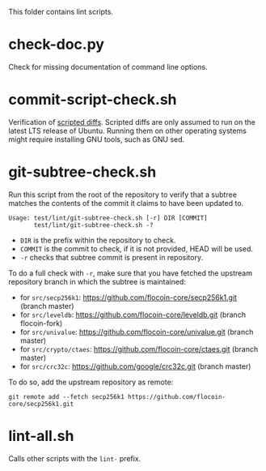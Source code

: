 This folder contains lint scripts.

check-doc.py
============
Check for missing documentation of command line options.

commit-script-check.sh
======================
Verification of [scripted diffs](/doc/developer-notes.md#scripted-diffs).
Scripted diffs are only assumed to run on the latest LTS release of Ubuntu. Running them on other operating systems
might require installing GNU tools, such as GNU sed.

git-subtree-check.sh
====================
Run this script from the root of the repository to verify that a subtree matches the contents of
the commit it claims to have been updated to.

```
Usage: test/lint/git-subtree-check.sh [-r] DIR [COMMIT]
       test/lint/git-subtree-check.sh -?
```

- `DIR` is the prefix within the repository to check.
- `COMMIT` is the commit to check, if it is not provided, HEAD will be used.
- `-r` checks that subtree commit is present in repository.

To do a full check with `-r`, make sure that you have fetched the upstream repository branch in which the subtree is
maintained:
* for `src/secp256k1`: https://github.com/flocoin-core/secp256k1.git (branch master)
* for `src/leveldb`: https://github.com/flocoin-core/leveldb.git (branch flocoin-fork)
* for `src/univalue`: https://github.com/flocoin-core/univalue.git (branch master)
* for `src/crypto/ctaes`: https://github.com/flocoin-core/ctaes.git (branch master)
* for `src/crc32c`: https://github.com/google/crc32c.git (branch master)

To do so, add the upstream repository as remote:

```
git remote add --fetch secp256k1 https://github.com/flocoin-core/secp256k1.git
```

lint-all.sh
===========
Calls other scripts with the `lint-` prefix.
